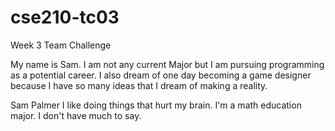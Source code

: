 # cse210-tc03
 Week 3 Team Challenge
 
My name is Sam. I am not any current Major but I am pursuing programming as a potential career. I also dream of one day becoming a game designer because I have so many ideas that I dream of making a reality.

Sam Palmer
    I like doing things that hurt my brain. I'm a math education major. I don't have much to say.
